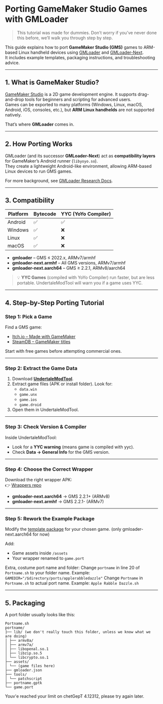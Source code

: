 # Porting GameMaker Studio Games with GMLoader

> This tutorial was made for dummies. Don’t worry if you’ve never done this before, we’ll walk you through step by step.  

This guide explains how to port **GameMaker Studio (GMS)** games to ARM-based Linux handheld devices using [GMLoader](https://github.com/JohnnyonFlame/droidports) and [GMLoader-Next](https://github.com/JohnnyonFlame/gmloader-next).  
It includes example templates, packaging instructions, and troubleshooting advice.

---

## 1. What is GameMaker Studio?

[GameMaker Studio](https://gamemaker.io/en) is a 2D game development engine. It supports drag-and-drop tools for beginners and scripting for advanced users.  
Games can be exported to many platforms (Windows, Linux, macOS, Android, iOS, consoles, etc.), but **ARM Linux handhelds** are not supported natively.  

That’s where **GMLoader** comes in.

---

## 2. How Porting Works

GMLoader (and its successor **GMLoader-Next**) act as **compatibility layers** for GameMaker’s Android runner (`libyoyo.so`).  
They create a lightweight Android-like environment, allowing ARM-based Linux devices to run GMS games.  

For more background, see [GMLoader Research Docs](https://github.com/JohnnyonFlame/yyg_fix/blob/master/RESEARCH.md).

---

## 3. Compatibility

| Platform | Bytecode | YYC (YoYo Compiler) |
|----------|----------|----------------------|
| Android  | ✅        | ✅                   |
| Windows  | ✅        | ❌                   |
| Linux    | ✅        | ❌                   |
| macOS    | ✅        | ❌                   |

- **gmloader** – GMS ≤ 2022.x, ARMv7/armhf  
- **gmloader-next.armhf** – All GMS versions, ARMv7/armhf  
- **gmloader-next.aarch64** – GMS ≥ 2.2.1, ARMv8/aarch64  

> 💡 **YYC Games** (compiled with YoYo Compiler) run faster, but are less portable. UndertaleModTool will warn you if a game uses YYC.

---

## 4. Step-by-Step Porting Tutorial

### Step 1: Pick a Game
Find a GMS game:
- [Itch.io – Made with GameMaker](https://itch.io/games/made-with-gamemaker)  
- [SteamDB – GameMaker titles](https://steamdb.info/tech/Engine/GameMaker/)  

Start with free games before attempting commercial ones.

---

### Step 2: Extract the Game Data
1. Download [**UndertaleModTool**](https://github.com/UnderminersTeam/UndertaleModTool/releases).  
2. Extract game files (APK or install folder). Look for:  
   - `data.win`  
   - `game.unx`  
   - `game.ios`  
   - `game.droid`  
3. Open them in UndertaleModTool.

---

### Step 3: Check Version & Compiler
Inside UndertaleModTool:
- Look for a **YYC warning** (means game is compiled with yyc).  
- Check **Data → General Info** for the GMS version.  

---

### Step 4: Choose the Correct Wrapper
Download the right wrapper APK:  
👉 [Wrappers repo](https://github.com/Fraxinus88/GMloader-ports/tree/main/gmloader%20wrappers%20(APK))

- **gmloader-next.aarch64** → GMS 2.2.1+ (ARMv8)  
- **gmloader-next.armhf** → GMS 2.2.1- (ARMv7)  

---

### Step 5: Rework the Example Package
Modify the [template package](https://github.com/Doronimmo/GameMakerPorts/raw/refs/heads/main/Test/portname.zip) for your chosen game. (only gmloader-next.aarch64 for now)  

Add:
- Game assets inside `/assets`  
- Your wrapper renamed to `game.port`

Extra, costume port name and folder: 
Change `portname` in line 20 of `Portname.sh` to your folder name. Example: `GAMEDIR="/$directory/ports/applerabbledazzle"`
Change `Portname` in `Portname.sh` to actual port name. Example: `Apple Rabble Dazzle.sh`

---

## 5. Packaging

A port folder usually looks like this:

```
Portname.sh
portname/
├── lib/ (we don't really touch this folder, unless we know what we are doing)
│ ├── armv8a/
│ ├── armv7a/
│ ├── libopenal.so.1
│ ├── libzip.so.5
│ └── libcrypto.so.1
├── assets/
│ └── (game files here)
├── gmloader.json
├── tools/
│ └── patchscript
├── portname.gptk
└── game.port
```


Youv'e reached your limit on chetGepT 4.12312, please try again later.
